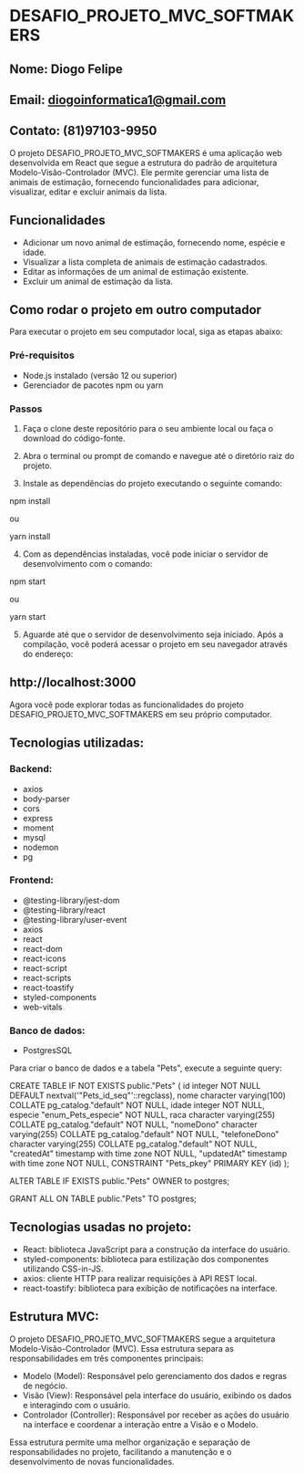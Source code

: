 # DESAFIO_PROJETO_MVC_SOFTMAKERS

## Nome: Diogo Felipe
## Email: diogoinformatica1@gmail.com
## Contato: (81)97103-9950

O projeto DESAFIO_PROJETO_MVC_SOFTMAKERS é uma aplicação web desenvolvida em React que segue a estrutura do padrão de arquitetura Modelo-Visão-Controlador (MVC). Ele permite gerenciar uma lista de animais de estimação, fornecendo funcionalidades para adicionar, visualizar, editar e excluir animais da lista.

## Funcionalidades
- Adicionar um novo animal de estimação, fornecendo nome, espécie e idade.
- Visualizar a lista completa de animais de estimação cadastrados.
- Editar as informações de um animal de estimação existente.
- Excluir um animal de estimação da lista.

## Como rodar o projeto em outro computador
Para executar o projeto em seu computador local, siga as etapas abaixo:

### Pré-requisitos
- Node.js instalado (versão 12 ou superior)
- Gerenciador de pacotes npm ou yarn

### Passos
1. Faça o clone deste repositório para o seu ambiente local ou faça o download do código-fonte.

2. Abra o terminal ou prompt de comando e navegue até o diretório raiz do projeto.

3. Instale as dependências do projeto executando o seguinte comando:

npm install

ou

yarn install


4. Com as dependências instaladas, você pode iniciar o servidor de desenvolvimento com o comando:

npm start

ou

yarn start


5. Aguarde até que o servidor de desenvolvimento seja iniciado. Após a compilação, você poderá acessar o projeto em seu navegador através do endereço:

## http://localhost:3000


Agora você pode explorar todas as funcionalidades do projeto DESAFIO_PROJETO_MVC_SOFTMAKERS em seu próprio computador.

## Tecnologias utilizadas:

### Backend:
- axios
- body-parser
- cors
- express
- moment
- mysql
- nodemon
- pg

### Frontend:
- @testing-library/jest-dom
- @testing-library/react
- @testing-library/user-event
- axios
- react
- react-dom
- react-icons
- react-script
- react-scripts
- react-toastify
- styled-components
- web-vitals

### Banco de dados:
- PostgresSQL

Para criar o banco de dados e a tabela "Pets", execute a seguinte query:

CREATE TABLE IF NOT EXISTS public."Pets" (
id integer NOT NULL DEFAULT nextval('"Pets_id_seq"'::regclass),
nome character varying(100) COLLATE pg_catalog."default" NOT NULL,
idade integer NOT NULL,
especie "enum_Pets_especie" NOT NULL,
raca character varying(255) COLLATE pg_catalog."default" NOT NULL,
"nomeDono" character varying(255) COLLATE pg_catalog."default" NOT NULL,
"telefoneDono" character varying(255) COLLATE pg_catalog."default" NOT NULL,
"createdAt" timestamp with time zone NOT NULL,
"updatedAt" timestamp with time zone NOT NULL,
CONSTRAINT "Pets_pkey" PRIMARY KEY (id)
);

ALTER TABLE IF EXISTS public."Pets"
OWNER to postgres;

GRANT ALL ON TABLE public."Pets" TO postgres;


## Tecnologias usadas no projeto:
- React: biblioteca JavaScript para a construção da interface do usuário.
- styled-components: biblioteca para estilização dos componentes utilizando CSS-in-JS.
- axios: cliente HTTP para realizar requisições à API REST local.
- react-toastify: biblioteca para exibição de notificações na interface.

## Estrutura MVC:
O projeto DESAFIO_PROJETO_MVC_SOFTMAKERS segue a arquitetura Modelo-Visão-Controlador (MVC). Essa estrutura separa as responsabilidades em três componentes principais:
- Modelo (Model): Responsável pelo gerenciamento dos dados e regras de negócio.
- Visão (View): Responsável pela interface do usuário, exibindo os dados e interagindo com o usuário.
- Controlador (Controller): Responsável por receber as ações do usuário na interface e coordenar a interação entre a Visão e o Modelo.

Essa estrutura permite uma melhor organização e separação de responsabilidades no projeto, facilitando a manutenção e o desenvolvimento de novas funcionalidades.
